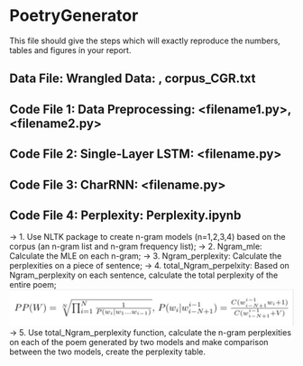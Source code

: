 # PoetryGenerator

This file should give the steps which will exactly reproduce the numbers, tables and figures in your report.

## Data File: Wrangled Data: <filename1>, corpus_CGR.txt
  
## Code File 1: Data Preprocessing: <filename1.py>, <filename2.py>

## Code File 2: Single-Layer LSTM: <filename.py>

## Code File 3: CharRNN: <filename.py>
## Code File 4: Perplexity: Perplexity.ipynb
-> 1. Use NLTK package to create n-gram models (n=1,2,3,4) based on the corpus (an n-gram list and n-gram frequency list); 
-> 2. Ngram_mle: Calculate the MLE on each n-gram; 
-> 3. Ngram_perplexity: Calculate the perplexities on a piece of sentence;
-> 4. total_Ngram_perpelxity: Based on Ngram_perplexity on each sentence, calculate the total perplexity of the entire poem;
![alt text](https://github.com/sayayangnu/PoetryGenerator/blob/master/perplexity_formula.PNG "Perplexity Formulas")
-> 5. Use total_Ngram_perplexity function, calculate the n-gram perplexities on each of the poem generated by two models and make comparison between the two models, create the perplexity table. 

